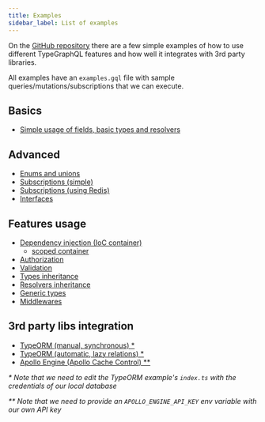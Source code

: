 ```yaml
---
title: Examples
sidebar_label: List of examples
---
```


On the [GitHub repository](https://github.com/19majkel94/type-graphql) there are a few simple examples of how to use different TypeGraphQL features and how well it integrates with 3rd party libraries.

All examples have an `examples.gql` file with sample queries/mutations/subscriptions that we can execute.

## Basics

- [Simple usage of fields, basic types and resolvers](https://github.com/19majkel94/type-graphql/tree/master/examples/simple-usage)

## Advanced

- [Enums and unions](https://github.com/19majkel94/type-graphql/tree/master/examples/enums-and-unions)
- [Subscriptions (simple)](https://github.com/19majkel94/type-graphql/tree/master/examples/simple-subscriptions)
- [Subscriptions (using Redis)](https://github.com/19majkel94/type-graphql/tree/master/examples/redis-subscriptions)
- [Interfaces](https://github.com/19majkel94/type-graphql/tree/master/examples/interfaces-inheritance)

## Features usage

- [Dependency injection (IoC container)](https://github.com/19majkel94/type-graphql/tree/master/examples/using-container)
  - [scoped container](https://github.com/19majkel94/type-graphql/tree/master/examples/using-scoped-container)
- [Authorization](https://github.com/19majkel94/type-graphql/tree/master/examples/authorization)
- [Validation](https://github.com/19majkel94/type-graphql/tree/master/examples/automatic-validation)
- [Types inheritance](https://github.com/19majkel94/type-graphql/tree/master/examples/interfaces-inheritance)
- [Resolvers inheritance](https://github.com/19majkel94/type-graphql/tree/master/examples/resolvers-inheritance)
- [Generic types](https://github.com/19majkel94/type-graphql/tree/master/examples/generic-types)
- [Middlewares](https://github.com/19majkel94/type-graphql/tree/master/examples/middlewares)

## 3rd party libs integration

- [TypeORM (manual, synchronous) \*](https://github.com/19majkel94/type-graphql/tree/master/examples/typeorm-basic-usage)
- [TypeORM (automatic, lazy relations) \*](https://github.com/19majkel94/type-graphql/tree/master/examples/typeorm-lazy-relations)
- [Apollo Engine (Apollo Cache Control) \*\*](https://github.com/19majkel94/type-graphql/tree/master/examples/apollo-engine)

_\* Note that we need to edit the TypeORM example's `index.ts` with the credentials of our local database_

_\*\* Note that we need to provide an `APOLLO_ENGINE_API_KEY` env variable with our own API key_
